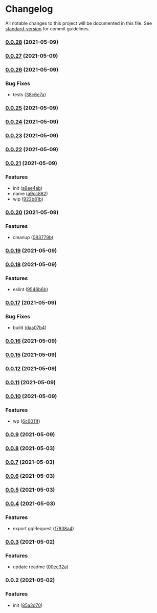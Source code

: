 # Changelog

All notable changes to this project will be documented in this file. See [standard-version](https://github.com/conventional-changelog/standard-version) for commit guidelines.

### [0.0.28](https://github.com/correttojs/next-utils/compare/v0.0.27...v0.0.28) (2021-05-09)

### [0.0.27](https://github.com/correttojs/next-utils/compare/v0.0.26...v0.0.27) (2021-05-09)

### [0.0.26](https://github.com/correttojs/next-utils/compare/v0.0.25...v0.0.26) (2021-05-09)


### Bug Fixes

* tests ([38c6e7a](https://github.com/correttojs/next-utils/commit/38c6e7a3fa507236a8fd1a06bd54cd10acc9e745))

### [0.0.25](https://github.com/correttojs/next-utils/compare/v0.0.24...v0.0.25) (2021-05-09)

### [0.0.24](https://github.com/correttojs/next-utils/compare/v0.0.23...v0.0.24) (2021-05-09)

### [0.0.23](https://github.com/correttojs/next-utils/compare/v0.0.22...v0.0.23) (2021-05-09)

### [0.0.22](https://github.com/correttojs/next-utils/compare/v0.0.21...v0.0.22) (2021-05-09)

### [0.0.21](https://github.com/correttojs/next-utils/compare/v0.0.20...v0.0.21) (2021-05-09)


### Features

* init ([a8ee4ab](https://github.com/correttojs/next-utils/commit/a8ee4ab383b44e19bd0501c2cf7318283716eee3))
* name ([a9cc882](https://github.com/correttojs/next-utils/commit/a9cc8824e53f0d7d7be65a0ff090f76101eb5fc3))
* wip ([922b81b](https://github.com/correttojs/next-utils/commit/922b81b0834d5ab05932bc4f04ea57b76bdc5f38))

### [0.0.20](https://github.com/correttojs/next-utils/compare/v0.0.19...v0.0.20) (2021-05-09)


### Features

* cleanup ([083779b](https://github.com/correttojs/next-utils/commit/083779ba0139f3a886af0d81c1ededef897ac65a))

### [0.0.19](https://github.com/correttojs/next-utils/compare/v0.0.18...v0.0.19) (2021-05-09)

### [0.0.18](https://github.com/correttojs/next-utils/compare/v0.0.17...v0.0.18) (2021-05-09)


### Features

* eslint ([9546b6b](https://github.com/correttojs/next-utils/commit/9546b6bf73b38aace1868071855184b265cf7b9f))

### [0.0.17](https://github.com/correttojs/next-utils/compare/v0.0.16...v0.0.17) (2021-05-09)


### Bug Fixes

* build ([daa07b4](https://github.com/correttojs/next-utils/commit/daa07b4037cb2a14192925cf2609abde8d31694f))

### [0.0.16](https://github.com/correttojs/next-utils/compare/v0.0.15...v0.0.16) (2021-05-09)

### [0.0.15](https://github.com/correttojs/next-utils/compare/v0.0.12...v0.0.15) (2021-05-09)

### [0.0.12](https://github.com/correttojs/next-utils/compare/v0.0.11...v0.0.12) (2021-05-09)

### [0.0.11](https://github.com/correttojs/next-utils/compare/v0.0.10...v0.0.11) (2021-05-09)

### [0.0.10](https://github.com/correttojs/next-utils/compare/v0.0.9...v0.0.10) (2021-05-09)


### Features

* wp ([6c6011f](https://github.com/correttojs/next-utils/commit/6c6011f39e7d5ca71033e553af37bc4c7b766e76))

### [0.0.9](https://github.com/correttojs/next-utils/compare/v0.0.8...v0.0.9) (2021-05-09)

### [0.0.8](https://github.com/correttojs/graphql-codegen-apollo-next-ssr/compare/v0.0.7...v0.0.8) (2021-05-03)

### [0.0.7](https://github.com/correttojs/graphql-codegen-apollo-next-ssr/compare/v0.0.6...v0.0.7) (2021-05-03)

### [0.0.6](https://github.com/correttojs/graphql-codegen-apollo-next-ssr/compare/v0.0.5...v0.0.6) (2021-05-03)

### [0.0.5](https://github.com/correttojs/graphql-codegen-apollo-next-ssr/compare/v0.0.4...v0.0.5) (2021-05-03)

### [0.0.4](https://github.com/correttojs/graphql-codegen-apollo-next-ssr/compare/v0.0.3...v0.0.4) (2021-05-03)


### Features

* export gqlRequest ([f7838a4](https://github.com/correttojs/graphql-codegen-apollo-next-ssr/commit/f7838a4a08a31c54ce8b131570c7e9654842109d))

### [0.0.3](https://github.com/correttojs/graphql-codegen-apollo-next-ssr/compare/v0.0.2...v0.0.3) (2021-05-02)


### Features

* update readme ([00ec32a](https://github.com/correttojs/graphql-codegen-apollo-next-ssr/commit/00ec32ae38020e2326803d72aec5b2fc9a475ab2))

### 0.0.2 (2021-05-02)


### Features

* init ([85a3d70](https://github.com/correttojs/graphql-codegen-apollo-next-ssr/commit/85a3d703afc1ec26c9392d31721a8569e472c227))
